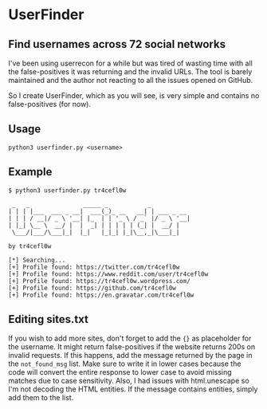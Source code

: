 # UserFinder
## Find usernames across 72 social networks
I've been using userrecon for a while but was tired of wasting time with all the  false-positives it was returning and the invalid URLs. The tool is barely maintained and the author not reacting to all the issues opened on GitHub.

So I create UserFinder, which as you will see, is very simple and contains no false-positives (for now).

## Usage
`python3 userfinder.py <username>`

## Example
```
$ python3 userfinder.py tr4cefl0w

 _   _               _____ _           _
| | | |___  ___ _ __|  ___(_)_ __   __| | ___ _ __
| | | / __|/ _ \ '__| |_  | | '_ \ / _` |/ _ \ '__|
| |_| \__ \  __/ |  |  _| | | | | | (_| |  __/ |
 \___/|___/\___|_|  |_|   |_|_| |_|\__,_|\___|_|

by tr4cefl0w

[*] Searching...
[+] Profile found: https://twitter.com/tr4cefl0w
[+] Profile found: https://www.reddit.com/user/tr4cefl0w
[+] Profile found: https://tr4cefl0w.wordpress.com/
[+] Profile found: https://github.com/tr4cefl0w
[+] Profile found: https://en.gravatar.com/tr4cefl0w
```

## Editing sites.txt
If you wish to add more sites, don't forget to add the `{}` as placeholder for the username. It might return false-positives if the website returns 200s on invalid requests. If this happens, add the message returned by the page in the `not_found_msg` list. Make sure to write it in lower cases because the code will convert the entire response to lower case to avoid missing matches due to case sensitivity. Also, I had issues with html.unescape so I'm not decoding the HTML entities. If the message contains entities, simply add them to the list.
